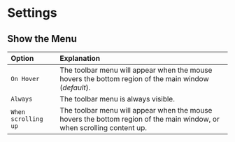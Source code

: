 # Settings

## Show the Menu

| Option | Explanation |
| :--- | :--- |
| `On Hover` | The toolbar menu will appear when the mouse hovers the bottom region of the main window \(_default_\). |
| `Always` | The toolbar menu is always visible. |
| `When scrolling up` | The toolbar menu will appear when the mouse hovers the bottom region of the main window, or when scrolling content up. |




